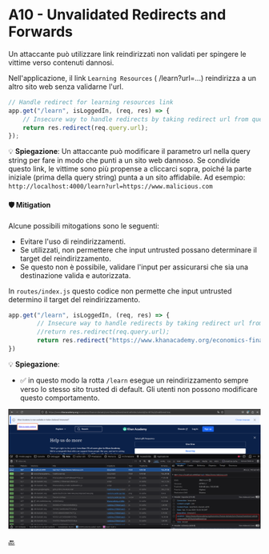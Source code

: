 # A10 - Unvalidated Redirects and Forwards
Un attaccante può utilizzare link reindirizzati non validati per spingere le vittime verso contenuti dannosi. 

Nell'applicazione, il link `Learning Resources` ( /learn?url=...) reindirizza a un altro sito web senza validarne l'url.

```js
// Handle redirect for learning resources link
app.get("/learn", isLoggedIn, (req, res) => {
    // Insecure way to handle redirects by taking redirect url from query string
    return res.redirect(req.query.url);
});
```
💡 **Spiegazione**: 
Un attaccante può modificare il parametro url nella query string per fare in modo che punti a un sito web dannoso. Se condivide questo link, le vittime sono più propense a cliccarci sopra, poiché la parte iniziale (prima della query string) punta a un sito affidabile.
Ad esempio:
`http://localhost:4000/learn?url=https://www.malicious.com`

#### 🛡️ Mitigation
Alcune possibili mitogations sono le seguenti:
- Evitare l'uso di reindirizzamenti.
- Se utilizzati, non permettere che input untrusted possano determinare il target del reindirizzamento.
- Se questo non è possibile, validare l'input per assicurarsi che sia una destinazione valida e autorizzata.

In `routes/index.js` questo codice non permette che input untrusted determino il target del reindirizzamento.
```js
app.get("/learn", isLoggedIn, (req, res) => {
        // Insecure way to handle redirects by taking redirect url from query string
        //return res.redirect(req.query.url);
        return res.redirect("https://www.khanacademy.org/economics-finance-domain/core-finance/investment-vehicles-tutorial/ira-401ks/v/traditional-iras");
})
```
💡 **Spiegazione**:
- ✅ in questo modo la rotta `/learn` esegue un reindirizzamento sempre verso lo stesso sito trusted di default. Gli utenti non possono modificare questo comportamento.

![](../img/Mitigation/redirect.png)

<!--[🔙](01-as-is.md#a10---unvalidated-redirects-and-forwards)-->
[🔙](../README.md#a10---unvalidated-redirects-and-forwards)